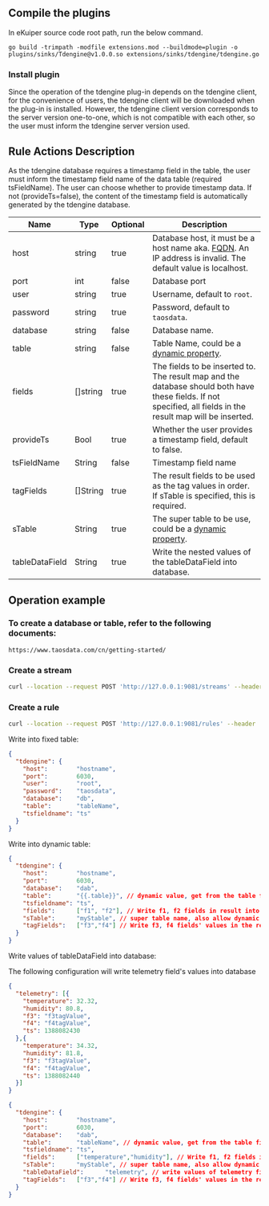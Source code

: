 ## Compile the plugins

In eKuiper source code root path, run the below command.

```shell
go build -trimpath -modfile extensions.mod --buildmode=plugin -o plugins/sinks/Tdengine@v1.0.0.so extensions/sinks/tdengine/tdengine.go
```
### Install plugin

Since the operation of the tdengine plug-in depends on the tdengine client, for the convenience of users, the tdengine client will be downloaded when the plug-in is installed. However, the tdengine client version corresponds to the server version one-to-one, which is not compatible with each other, so the user must inform the tdengine server version used.

## Rule Actions Description

As the tdengine database requires a timestamp field in the table, the user must inform the timestamp field name of the data table (required tsFieldName). The user can choose whether to provide timestamp data. If not (provideTs=false), the content of the timestamp field is automatically generated by the tdengine database.

| Name           | Type     | Optional | Description                                                                                                                                                      |
|----------------|----------|----------|------------------------------------------------------------------------------------------------------------------------------------------------------------------|
| host           | string   | true     | Database host, it must be a host name aka. [FQDN](https://www.taosdata.com/blog/2020/09/11/1824.html). An IP address is invalid. The default value is localhost. |
| port           | int      | false    | Database port                                                                                                                                                    |
| user           | string   | true     | Username, default to `root`.                                                                                                                                     |
| password       | string   | true     | Password, default to `taosdata`.                                                                                                                                 |
| database       | string   | false    | Database name.                                                                                                                                                   |
| table          | string   | false    | Table Name, could be a [dynamic property](../../rules/overview.md#dynamic-properties).                                                                           |
| fields         | []string | true     | The fields to be inserted to. The result map and the database should both have these fields. If not specified, all fields in the result map will be inserted.    |
| provideTs      | Bool     | true     | Whether the user provides a timestamp field, default to false.                                                                                                   |
| tsFieldName    | String   | false    | Timestamp field name                                                                                                                                             |
| tagFields      | []String | true     | The result fields to be used as the tag values in order. If sTable is specified, this is required.                                                               |
| sTable         | String   | true     | The super table to be use, could be a [dynamic property](../../rules/overview.md#dynamic-properties).                                                            |
| tableDataField | String   | true     | Write the nested values of the tableDataField into database.                                                                                                     |

## Operation example

### To create a database or table, refer to the following documents:

```http
https://www.taosdata.com/cn/getting-started/
```

### Create a stream

```bash
curl --location --request POST 'http://127.0.0.1:9081/streams' --header 'Content-Type:application/json' --data '{"sql":"create stream demoStream(time string, age BIGINT) WITH ( DATASOURCE = \"device/+/message\", FORMAT = \"json\");"}'
```

### Create a rule

```bash
curl --location --request POST 'http://127.0.0.1:9081/rules' --header 'Content-Type:application/json' --data '{"id":"demoRule","sql":"SELECT * FROM demoStream;","actions":[{"tdengine":{"provideTs":true,"tsFieldName":"time","port":0,"ip":"127.0.0.1","user":"root","password":"taosdata","database":"dbName","table":"tableName","fields":["time","age"]}}]}'
```

Write into fixed table:

```json
{
  "tdengine": {
    "host":        "hostname",
    "port":        6030,
    "user":        "root",
    "password":    "taosdata",
    "database":    "db",
    "table":       "tableName",
    "tsfieldname": "ts"
  }
}
```

Write into dynamic table:

```json lines
{
  "tdengine": {
    "host":        "hostname",
    "port":        6030,
    "database":    "dab",
    "table":       "{{.table}}", // dynamic value, get from the table field of the result
    "tsfieldname": "ts",
    "fields":      ["f1", "f2"], // Write f1, f2 fields in result into f1, f2 columns in the db
    "sTable":      "myStable", // super table name, also allow dynamic
    "tagFields":   ["f3","f4"] // Write f3, f4 fields' values in the result as tags in order
  }
}
```


Write values of tableDataField into database:

The following configuration will write telemetry field's values into database 

```json
{
  "telemetry": [{
    "temperature": 32.32,
    "humidity": 80.8,
    "f3": "f3tagValue",
    "f4": "f4tagValue",
    "ts": 1388082430
  },{
    "temperature": 34.32,
    "humidity": 81.8,
    "f3": "f3tagValue",
    "f4": "f4tagValue",
    "ts": 1388082440
  }]
}
```

```json lines
{
  "tdengine": {
    "host":        "hostname",
    "port":        6030,
    "database":    "dab",
    "table":       "tableName", // dynamic value, get from the table field of the result
    "tsfieldname": "ts",
    "fields":      ["temperature","humidity"], // Write f1, f2 fields in result into f1, f2 columns in the db
    "sTable":      "myStable", // super table name, also allow dynamic
    "tableDataField":      "telemetry", // write values of telemetry field into database
    "tagFields":   ["f3","f4"] // Write f3, f4 fields' values in the result as tags in order
  }
}
```